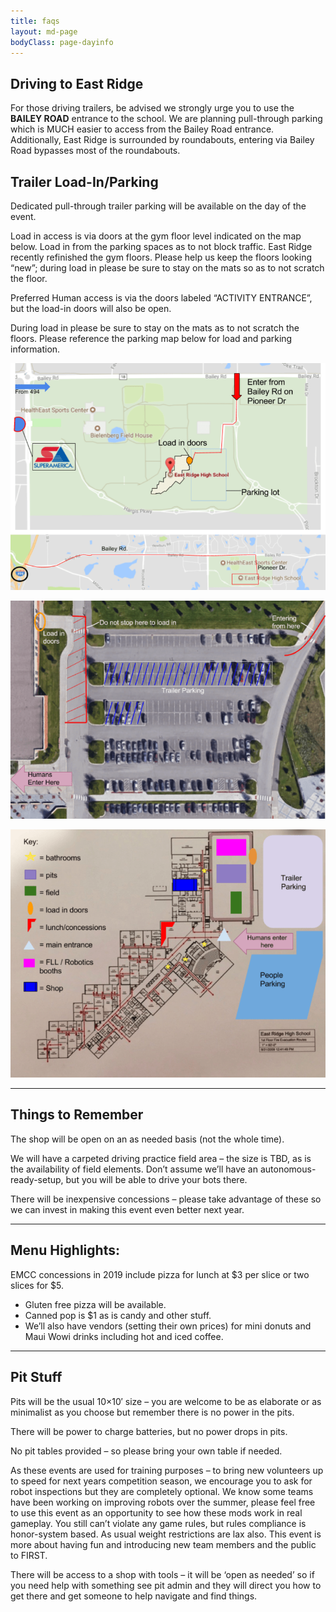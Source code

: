 ```yaml
---
title: faqs
layout: md-page
bodyClass: page-dayinfo
---
```


## Driving to East Ridge

For those driving trailers, be advised we strongly urge you to use the **BAILEY ROAD** entrance to the school.  We are planning pull-through parking which is MUCH easier to access from the Bailey Road entrance.  Additionally, East Ridge is surrounded by roundabouts, entering via Bailey Road bypasses most of the roundabouts.

## Trailer Load-In/Parking

Dedicated pull-through trailer parking will be available on the day of the event.

Load in access is via doors at the gym floor level indicated on the map below.  Load in from the parking spaces as to not block traffic.  East Ridge recently refinished the gym floors.  Please help us keep the floors looking “new”; during load in please be sure to stay on the mats so as to not scratch the floor.

Preferred Human access is via the doors labeled “ACTIVITY ENTRANCE”, but the load-in doors will also be open.

During load in please be sure to stay on the mats as to not scratch the floors. Please reference the parking map below for load and parking information.

![](/images/day-info/map1.png)

![](/images/day-info/map2.png)

![](/images/day-info/interior-map.png)

* * *


## Things to Remember

The shop will be open on an as needed basis (not the whole time).

We will have a carpeted driving practice field area – the size is TBD, as is the availability of field elements. Don’t assume we’ll have an autonomous-ready-setup, but you will be able to drive your bots there.

There will be inexpensive concessions – please take advantage of these so we can invest in making this event even better next year.

* * *

## Menu Highlights:

EMCC concessions in 2019 include pizza for lunch at $3 per slice or two slices for $5.
* Gluten free pizza will be available.
* Canned pop is $1 as is candy and other stuff.
* We’ll also have vendors (setting their own prices) for mini donuts and Maui Wowi drinks including hot and iced coffee.

* * *

## Pit Stuff

Pits will be the usual 10×10′ size – you are welcome to be as elaborate or as minimalist as you choose but remember there is no power in the pits.

There will be power to charge batteries, but no power drops in pits.

No pit tables provided – so please bring your own table if needed.

As these events are used for training purposes – to bring new volunteers up to speed for next years competition season, we encourage you to ask for robot inspections but they are completely optional. We know some teams have been working on improving robots over the summer, please feel free to use this event as an opportunity to see how these mods work in real gameplay. You still can’t violate any game rules, but rules compliance is honor-system based. As usual weight restrictions are lax also. This event is more about having fun and introducing new team members and the public to FIRST.

There will be access to a shop with tools – it will be ‘open as needed’ so if you need help with something see pit admin and they will direct you how to get there and get someone to help navigate and find things.
